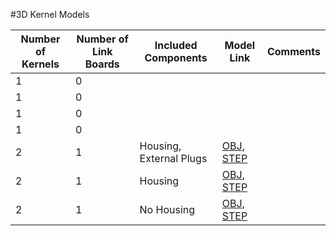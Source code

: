 #3D Kernel Models


| **Number of Kernels** | **Number of Link Boards**    | **Included Components**  | **Model Link** | **Comments** |
|-----------------------|------------------------------|--------------------------|----------------|--------------|
| 1                     | 0                            |                          |                |              |
| 1                     | 0                            |                          |                |              |
| 1                     | 0                            |                          |                |              |
| 1                     | 0                            |                          |                |              |
| 2                     | 1                            | Housing, External Plugs  | [OBJ](http://docs.peauproductions.com/kernel/3d_models/array_2_housing_plugs.obj), [STEP](http://docs.peauproductions.com/kernel/3d_models/array_2_housing_plugs.STEP.zip)      |              |
| 2                     | 1                            | Housing | [OBJ](http://docs.peauproductions.com/kernel/3d_models/array_2_housing.obj), [STEP](http://docs.peauproductions.com/kernel/3d_models/array_2_housing_no_plugs.zip)      |              |
| 2                     | 1                            | No Housing | [OBJ](http://docs.peauproductions.com/kernel/3d_models/), [STEP](http://docs.peauproductions.com/kernel/3d_models/)      |              |








